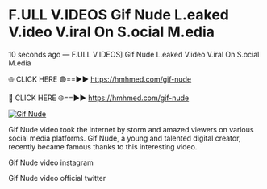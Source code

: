 # F.ULL V.IDEOS Gif Nude L.eaked V.ideo V.iral On S.ocial M.edia

10 seconds ago — F.ULL V.IDEOS] Gif Nude L.eaked V.ideo V.iral On S.ocial M.edia

🌐 CLICK HERE 🟢==►► https://hmhmed.com/gif-nude

🔴 CLICK HERE 🌐==►► https://hmhmed.com/gif-nude

[![Gif Nude](https://i.imgur.com/dJHk4Zq.gif)](https://hmhmed.com/gif-nude)

Gif Nude video took the internet by storm and amazed viewers on various social media platforms. Gif Nude, a young and talented digital creator, recently became famous thanks to this interesting video.

Gif Nude video instagram

Gif Nude video official twitter